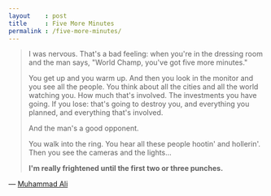 ```yaml
---
layout    : post
title     : Five More Minutes
permalink : /five-more-minutes/
---
```


> I was nervous. That's a bad feeling: when you're in the dressing room and the
> man says, "World Champ, you've got five more minutes." 
> 
> You get up and you warm up. And then you look in the monitor and you see all
> the people. You think about all the cities and all the world watching you. How
> much that's involved. The investments you have going. If you lose: that's
> going to destroy you, and everything you planned, and everything that's
> involved.
> 
> And the man's a good opponent.
> 
> You walk into the ring. You hear all these people hootin' and hollerin'. 
> Then you see the cameras and the lights...
> 
> __I'm really frightened until the first two or three punches.__

&mdash; [Muhammad Ali](https://www.imdb.com/title/tt6328046/)
